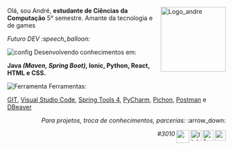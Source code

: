 <img 
    src="https://carvalhoandre.s3-sa-east-1.amazonaws.com/adaptive-icon.png"
    min-width="150" 
    max-width="150" 
    width="150" 
    align="right" 
    alt="Logo_andre">

<p align="left">Olá, sou André, <strong>estudante de Ciências da Computação</strong> 5° semestre. Amante da tecnologia e de games</p>

<p align="left"><em>Futuro DEV :speech_balloon:</em></p>

<p align="left"><img src="https://carvalhoandre.s3-sa-east-1.amazonaws.com/github/brainstorm_skill_240px.png" alt="config"> Desenvolvendo conhecimentos em:</p>
<p><strong>Java <em>(Maven, Spring Boot)</em>, Ionic, Python, React, HTML e CSS.</strong></p>

<p align="left"><img src="https://carvalhoandre.s3-sa-east-1.amazonaws.com/github/computer_support_240px.png" alt="Ferramenta"> Ferramentas:</p>

[GIT](https://git-scm.com/), [Visual Studio Code](https://code.visualstudio.com/), [Spring Tools 4](https://spring.io/tools), [PyCharm](https://www.jetbrains.com/pt-br/pycharm/), [Pichon](https://www.microsoft.com/pt-br/p/pichon-free-icons/9nk8t1kshffr?activetab=pivot:overviewtab), [Postman](https://www.postman.com/) e [DBeaver](https://dbeaver.io/)

<p align="right"><em>Para projetos, troca de conhecimentos, parcerias: </em>:arrow_down:</p>

<a href="mailto:andre_carvalho0@live.com?Subject=Olá André" target="_blank" rel="external"><img src="https://carvalhoandre.s3-sa-east-1.amazonaws.com/github/email_open_24px.png" min-width="25px" max-width="25px" width="25px" align="right" alt="e-mail"></a>

<a href="https://www.facebook.com/AndreCarvalho0" target="_blank" rel="external"><img src="https://carvalhoandre.s3-sa-east-1.amazonaws.com/github/facebook_26px.png" min-width="25px" max-width="25px" width="25px" align="right" alt="facebook"></a>
    
<a href="https://www.linkedin.com/in/andr%C3%A9-leite-carvalho-b77721146/" target="_blank" rel="external"><img src="https://carvalhoandre.s3-sa-east-1.amazonaws.com/github/linkedin_32px.png" min-width="25px" max-width="25px" width="25px" align="right" alt="linkedin"></a>

<img src="https://carvalhoandre.s3-sa-east-1.amazonaws.com/github/discord.png" min-width="30px" max-width="30px" width="30px" align="right">
<p  align="right"><em>#3010</em></p>
